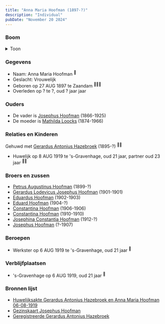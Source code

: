 ```yaml
---
title: "Anna Maria Hoofman (1897-?)"
description: "Individual"
pubDate: "November 20 2024"
---
```


### Boom
<details><summary>Toon</summary>

![test](https://www.plantuml.com/plantuml/svg/ZPDDRzf048Rl-oj6oI4d98njm0YHG0IqKVCXDUcX5pIs9tZbzIxQMOf8n7_lEfWIHMdBRJKxi_FC-yvUiKFhrfKIN4gzGeiLf9YLIslMEhysobXm5ZNxAz9E538doAJD5EtFLAtS5YggKhAy3x4ZIyPjLoJUlPefP8PN0G0JOtEoZuNCIatCms65Kez648gT41VmyDQAnRxYxCOmhOermnTZdYlKPu0CNzljTYS6E9-6itWsyU--FajI-Gw6WnJJxI8rpYaQZA0JmVXf3a6_suMvHLnltgLokLPgWJfVPDOmfyRpr3KTk7cwWo3nBIwuvSj-aIvmIHwmeRf5LqYL8tmp9Ylv01KaaOUQJQRXDFmNL0pVfmyUgXVviRGZBPdf1B1-0-Q7-GlOSB2XF9TwMQSdS7V_mxT9kc-0CwzQDu9p9PU5sv9IPkCXTw9HizLgCaGpoJ7GLFg0l-gqGt5eDzOQuHQjn8_--2puO-q9alGQdv8U_4G_ELR_r-CIBkkTQLZcPD7cVbF6sXajwvN15qgjeV885PsoD640zzUFDSp71JWHwHCp-llvaY0vUX5_waMjt47wM3JKnu2u8ftxB_iR)
</details>

### Gegevens
- Naam: Anna Maria Hoofman <sup><a href="../s00344/" style="text-decoration:none" title="Huwelijksakte Gerardus Antonius Hazebroek en Anna Maria Hoofman 06-08-1919">:link:</a></sup>
- Geslacht: Vrouwelijk
- Geboren op 27 AUG 1897 te Zaandam <sup><a href="../s00344/" style="text-decoration:none" title="Huwelijksakte Gerardus Antonius Hazebroek en Anna Maria Hoofman 06-08-1919">:link:</a><a href="../s00350/" style="text-decoration:none" title="Gezinskaart Josephus Hoofman">:link:</a><a href="../s00354/" style="text-decoration:none" title="Geregistreerde Gerardus Antonius Hazebroek">:link:</a></sup>
- Overleden op ? te ?, oud ? jaar jaar 

### Ouders
- De vader is [Josephus Hoofman](../i00025/) (1866-1925)
- De moeder is [Mathilda Loocks](../i00194/) (1874-1966)

### Relaties en Kinderen

Gehuwd met [Gerardus Antonius Hazebroek](../i00204/) (1895-?) <sup><a href="../s00344/" style="text-decoration:none" title="Huwelijksakte Gerardus Antonius Hazebroek en Anna Maria Hoofman 06-08-1919">:link:</a><a href="../s00350/" style="text-decoration:none" title="Gezinskaart Josephus Hoofman">:link:</a></sup>
- Huwelijk op 8 AUG 1919 te 's-Gravenhage, oud 21 jaar, partner oud 23 jaar <sup><a href="../s00344/" style="text-decoration:none" title="Huwelijksakte Gerardus Antonius Hazebroek en Anna Maria Hoofman 06-08-1919">:link:</a><a href="../s00350/" style="text-decoration:none" title="Gezinskaart Josephus Hoofman">:link:</a></sup>

### Broers en zussen
- [Petrus Augustinus Hoofman](../i00195/) (1899-?)
- [Gerardus Lodevicus Josephus Hoofman](../i00196/) (1901-1901)
- [Eduardus Hoofman](../i00197/) (1902-1903)
- [Eduard Hoofman](../i00198/) (1904-?)
- [Constantina Hoofman](../i00199/) (1906-1906)
- [Constantina Hoofman](../i00201/) (1910-1910)
- [Josephina Constantia Hoofman](../i00202/) (1912-?)
- [Josephus Hoofman](../i00200/) (?-1907)

### Beroepen
- Werkster op 6 AUG 1919 te 's-Gravenhage, oud 21 jaar <sup><a href="../s00344/" style="text-decoration:none" title="Huwelijksakte Gerardus Antonius Hazebroek en Anna Maria Hoofman 06-08-1919">:link:</a></sup>

### Verblijfplaatsen
- 's-Gravenhage  op 6 AUG 1919, oud 21 jaar  <sup><a href="../s00344/" style="text-decoration:none" title="Huwelijksakte Gerardus Antonius Hazebroek en Anna Maria Hoofman 06-08-1919">:link:</a></sup>

### Bronnen lijst
- [Huwelijksakte Gerardus Antonius Hazebroek en Anna Maria Hoofman 06-08-1919](../s00344/)
- [Gezinskaart Josephus Hoofman](../s00350/)
- [Geregistreerde Gerardus Antonius Hazebroek](../s00354/)